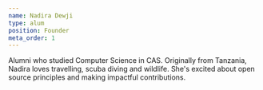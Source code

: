 ```yaml
---
name: Nadira Dewji
type: alum
position: Founder
meta_order: 1
---
```

Alumni who studied Computer Science in CAS. Originally from Tanzania, Nadira
loves travelling, scuba diving and wildlife. She's excited about open source
principles and making impactful contributions.
